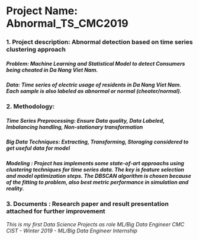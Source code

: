# Project Name: Abnormal_TS_CMC2019

### 1. Project description: Abnormal detection based on time series clustering approach
##### Problem:  Machine Learning and Statistical Model to detect Consumers being cheated in Da Nang Viet Nam.

##### Data: Time series of electric usage of residents in Da Nang Viet Nam. Each sample is also labeled as abnormal or normal (cheater/normal).

### 2. Methodology:

##### Time Series Preprocessing: Ensure Data quality, Data Labeled, Imbalancing handling, Non-stationary transformation 
##### Big Data Techniques:  Extracting, Transforming, Storaging considered to get useful data for model
##### Modeling : Project has implements some state-of-art approachs using clustering techniques for time series data. The key is feature selection and model optimization steps. The DBSCAN algorithm is chosen because of the fitting to problem, also best metric performance in simulation and reality.

### 3. Documents : Research paper and result presentation attached for further improvement


*This is my first Data Science Projects as role ML/Big Data Engineer*
*CMC CIST - Winter 2019 - ML/Big Data Engineer Internship*
